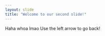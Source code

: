 ```yaml
---
layout: slide
title: "Welcome to our second slide!"
---
```

Haha whoa lmao
Use the left arrow to go back!

